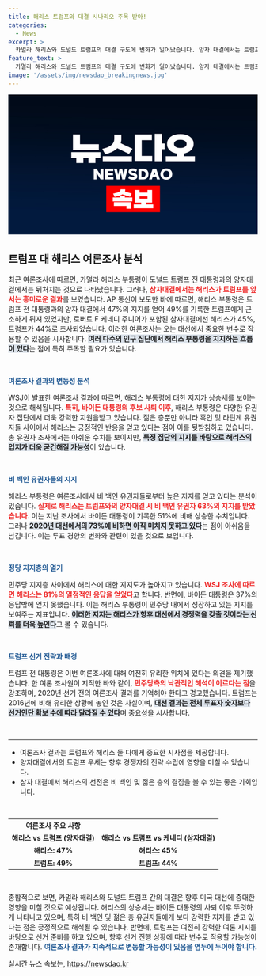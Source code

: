 ```yaml
---
title: 해리스 트럼프와 대결 시나리오 주목 받아!
categories:
  - News
excerpt: >
  카멀라 해리스와 도널드 트럼프의 대결 구도에 변화가 일어났습니다. 양자 대결에서는 트럼프가 앞서지만, 삼자 대결에서는 해리스가 우세를 점치고 있습니다. 특히 비백인 유권자의 지지가 높아져 민주당 내 기대감이 상승하고 있습니다. 클릭하여 자세한 내용을 확인하세요!
feature_text: >
  카멀라 해리스와 도널드 트럼프의 대결 구도에 변화가 일어났습니다. 양자 대결에서는 트럼프가 앞서지만, 삼자 대결에서는 해리스가 우세를 점치고 있습니다. 특히 비백인 유권자의 지지가 높아져 민주당 내 기대감이 상승하고 있습니다. 클릭하여 자세한 내용을 확인하세요!
image: '/assets/img/newsdao_breakingnews.jpg'
---
```


<p><img src="/assets/img/newsdao_breakingnews.jpg" alt="bookingtag 속보" /></p>

<h2 data-ke-size="size26">트럼프 대 해리스 여론조사 분석</h2>

<p data-ke-size="size16">최근 여론조사에 따르면, 카멀라 해리스 부통령이 도널드 트럼프 전 대통령과의 양자대결에서는 뒤처지는 것으로 나타났습니다. 그러나, <b><span style="color: #ee2323;">삼자대결에서는 해리스가 트럼프를 앞서는 흥미로운 결과</span></b>를 보였습니다. AP 통신이 보도한 바에 따르면, 해리스 부통령은 트럼프 전 대통령과의 양자 대결에서 47%의 지지를 얻어 49%를 기록한 트럼프에게 근소하게 뒤져 있었지만, 로버트 F 케네디 주니어가 포함된 삼자대결에선 해리스가 45%, 트럼프가 44%로 조사되었습니다. 이러한 여론조사는 오는 대선에서 중요한 변수로 작용할 수 있음을 시사합니다. <b><span style="background-color: #21538527;">여러 다수의 인구 집단에서 해리스 부통령을 지지하는 흐름이 있다</span></b>는 점에 특히 주목할 필요가 있습니다.</p>

<p data-ke-size="size16">&nbsp;</p>

<p><b><span style="color: #1a5490;">여론조사 결과의 변동성 분석</span></b></p>

<p data-ke-size="size16">WSJ이 발표한 여론조사 결과에 따르면, 해리스 부통령에 대한 지지가 상승세를 보이는 것으로 해석됩니다. <b><span style="color: #ee2323;">특히, 바이든 대통령의 후보 사퇴 이후</span></b>, 해리스 부통령은 다양한 유권자 집단에서 더욱 강력한 지원을받고 있습니다. 젊은 층뿐만 아니라 흑인 및 라틴계 유권자들 사이에서 해리스는 긍정적인 반응을 얻고 있다는 점이 이를 뒷받침하고 있습니다. 총 유권자 조사에서는 아쉬운 수치를 보이지만, <b><span style="background-color: #21538527;">특정 집단의 지지를 바탕으로 해리스의 입지가 더욱 굳건해질 가능성</span></b>이 있습니다.</p>

<p data-ke-size="size16">&nbsp;</p>

<p><b><span style="color: #1a5490;">비 백인 유권자들의 지지</span></b></p>

<p data-ke-size="size16">해리스 부통령은 여론조사에서 비 백인 유권자들로부터 높은 지지를 얻고 있다는 분석이 있습니다. <b><span style="color: #ee2323;">실제로 해리스는 트럼프와의 양자대결 시 비 백인 유권자 63%의 지지를 받았습니다</span></b>. 이는 지난 조사에서 바이든 대통령이 기록한 51%에 비해 상승한 수치입니다. 그러나 <b><span style="background-color: #21538527;">2020년 대선에서의 73%에 비하면 아직 미치지 못하고 있다</span></b>는 점이 아쉬움을 남깁니다. 이는 투표 경향의 변화와 관련이 있을 것으로 보입니다.</p>

<p data-ke-size="size16">&nbsp;</p>

<p><b><span style="color: #1a5490;">정당 지지층의 열기</span></b></p>

<p data-ke-size="size16">민주당 지지층 사이에서 해리스에 대한 지지도가 높아지고 있습니다. <b><span style="color: #ee2323;">WSJ 조사에 따르면 해리스는 81%의 열정적인 응답을 얻었다</span></b>고 합니다. 반면에, 바이든 대통령은 37%의 응답밖에 얻지 못했습니다. 이는 해리스 부통령이 민주당 내에서 성장하고 있는 지지를 보여주는 지표입니다. <b><span style="background-color: #21538527;">이러한 지지는 해리스가 향후 대선에서 경쟁력을 갖출 것이라는 신뢰를 더욱 높인다</span></b>고 볼 수 있습니다.</p>

<p data-ke-size="size16">&nbsp;</p>

<p><b><span style="color: #1a5490;">트럼프 선거 전략과 배경</span></b></p>

<p data-ke-size="size16">트럼프 전 대통령은 이번 여론조사에 대해 여전히 유리한 위치에 있다는 의견을 제기했습니다. 한 여론 조사원이 지적한 바와 같이, <b><span style="color: #ee2323;">민주당측의 낙관적인 해석이 이르다는 점</span></b>을 강조하며, 2020년 선거 전의 여론조사 결과를 기억해야 한다고 경고했습니다. 트럼프는 2016년에 비해 유리한 상황에 놓인 것은 사실이며, <b><span style="background-color: #21538527;">대선 결과는 전체 투표자 숫자보다 선거인단 확보 수에 따라 달라질 수 있다</span></b>며 중요성을 시사합니다.</p>

<p data-ke-size="size16">&nbsp;</p>

<hr/>

<ul>
<li>여론조사 결과는 트럼프와 해리스 둘 다에게 중요한 시사점을 제공합니다.</li>
<li>양자대결에서의 트럼프 우세는 향후 경쟁자의 전략 수립에 영향을 미칠 수 있습니다.</li>
<li>삼자 대결에서 해리스의 선전은 비 백인 및 젊은 층의 결집을 볼 수 있는 좋은 기회입니다.</li>
</ul>

<p data-ke-size="size16">&nbsp;</p>

<table>
<tr>
<td style="text-align: center; height: 17px;"><b>여론조사 주요 사항</b></td>
</tr>
<tr>
<td style="text-align: center; height: 17px;"><b>해리스 vs 트럼프 (양자대결)</b></td>
<td style="text-align: center; height: 17px;"><b>해리스 vs 트럼프 vs 케네디 (삼자대결)</b></td>
</tr>
<tr>
<td style="text-align: center; height: 17px;"><b>해리스: 47%</b></td>
<td style="text-align: center; height: 17px;"><b>해리스: 45%</b></td>
</tr>
<tr>
<td style="text-align: center; height: 17px;"><b>트럼프: 49%</b></td>
<td style="text-align: center; height: 17px;"><b>트럼프: 44%</b></td>
</tr>
</table>

<p data-ke-size="size16">&nbsp;</p>

<p data-ke-size="size16">종합적으로 보면, 카멀라 해리스와 도널드 트럼프 간의 대결은 향후 미국 대선에 중대한 영향을 미칠 것으로 예상됩니다. 해리스의 상승세는 바이든 대통령의 사퇴 이후 뚜렷하게 나타나고 있으며, 특히 비 백인 및 젊은 층 유권자들에게 보다 강력한 지지를 받고 있다는 점은 긍정적으로 해석될 수 있습니다. 반면에, 트럼프는 여전히 강력한 여론 지지를 바탕으로 선거 준비를 하고 있으며, 향후 선거 진행 상황에 따라 변수로 작용할 가능성이 존재합니다. <b><span style="color: #1a5490;">여론조사 결과가 지속적으로 변동할 가능성이 있음을 염두에 두어야 합니다.</span></b></p>
실시간 뉴스 속보는, <a href="https://newsdao.kr" rel="dofollow">https://newsdao.kr</a>


